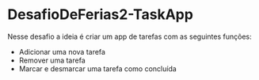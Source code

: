 # DesafioDeFerias2-TaskApp

Nesse desafio a ideia é criar um app de tarefas com as seguintes funções: 

- Adicionar uma nova tarefa
- Remover uma tarefa
- Marcar e desmarcar uma tarefa como concluída

